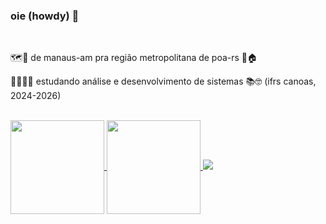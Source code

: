 ### oie (howdy) 👋
<br/>
<p>🗺️📍 de manaus-am pra região metropolitana de poa-rs 🧳🏠</p>
<p>👩🏻‍💻🌐 estudando análise e desenvolvimento de sistemas 📚🤓 (ifrs canoas, 2024-2026)</p>
<br/>

<a href="https://github.com/anuraghazra/github-readme-stats">
  <img height=150 align="center" src="https://github-readme-stats.vercel.app/api?username=szabribs&show_icons=true&theme=catppuccin_latte&hide=contribs,prs&rank_icon=github" />
</a>
<a href="https://github.com/anuraghazra/convoychat">
  <img height=150 align="center" src="https://github-readme-stats.vercel.app/api/top-langs?username=szabribs&theme=catppuccin_latte&layout=compact&langs_count=8&card_width=320" />
</a>

<img src="https://www.codewars.com/users/szabribs/badges/small?theme=light" />


